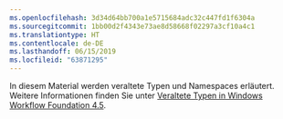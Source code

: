 ```yaml
---
ms.openlocfilehash: 3d34d64bb700a1e5715684adc32c447fd1f6304a
ms.sourcegitcommit: 1bb00d2f4343e73ae8d58668f02297a3cf10a4c1
ms.translationtype: HT
ms.contentlocale: de-DE
ms.lasthandoff: 06/15/2019
ms.locfileid: "63871295"
---
```

In diesem Material werden veraltete Typen und Namespaces erläutert. Weitere Informationen finden Sie unter [Veraltete Typen in Windows Workflow Foundation 4.5](https://aka.ms/wfdeprecatedtypes).